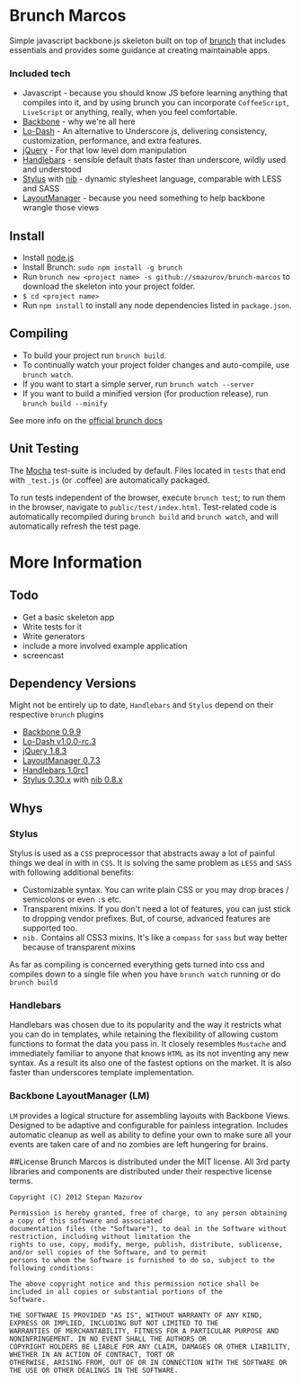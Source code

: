 Brunch Marcos
=============

Simple javascript backbone.js skeleton built on top of [brunch](http://brunch.io) that includes essentials and provides some guidance at creating maintainable apps.

### Included tech

* Javascript - because you should know JS before learning anything that compiles 
into it, and by using brunch you can incorporate `CoffeeScript`, `LiveScript` or anything, really, when you feel comfortable. 
* [Backbone](http://backbonejs.org/) - why we're all here
* [Lo-Dash](http://lodash.com) - An alternative to Underscore.js, delivering consistency, customization, performance, and extra features.
* [jQuery](http://jquery.com/) - For that low level dom manipulation
* [Handlebars](http://handlebarsjs.com) - sensible default thats faster than underscore, wildly used and understood
* [Stylus](http://learnboost.github.com/stylus/) with [nib](http://visionmedia.github.com/nib/) - dynamic stylesheet language, comparable with LESS and SASS 
* [LayoutManager](https://github.com/tbranyen/backbone.layoutmanager) - because you need something to help backbone wrangle those views 

## Install

- Install [node.js](http://nodejs.org)
- Install Brunch: `sudo npm install -g brunch`
- Run `brunch new <project name> -s github://smazurov/brunch-marcos` to download the skeleton into your project folder.
- `$ cd <project name>`
- Run `npm install` to install any node dependencies listed in `package.json`. 

## Compiling

- To build your project run `brunch build`.
- To continually watch your project folder changes and auto-compile, use `brunch watch`.
- If you want to start a simple server, run `brunch watch --server`
- If you want to build a minified version (for production release), run `brunch build --minify`

See more info on the [official brunch docs](http://brunch.readthedocs.org/en/latest/)

## Unit Testing

The [Mocha](http://visionmedia.github.com/mocha/) test-suite is included by default.  Files located in `tests` that end with `_test.js` (or .coffee) are automatically packaged.  

To run tests independent of the browser, execute `brunch test`; to run them in the browser, navigate to `public/test/index.html`.  Test-related code is automatically recompiled during `brunch build` and `brunch watch`, and will automatically refresh the test page.

# More Information

## Todo

- Get a basic skeleton app
- Write tests for it
- Write generators
- include a more involved example application
- screencast

## Dependency Versions

Might not be entirely up to date, `Handlebars` and `Stylus` depend on their respective `brunch` plugins

* [Backbone 0.9.9](http://backbonejs.org/)
* [Lo-Dash v1.0.0-rc.3](http://lodash.com)
* [jQuery 1.8.3](http://jquery.com/)
* [LayoutManager 0.7.3](https://github.com/tbranyen/backbone.layoutmanager)
* [Handlebars 1.0rc1](http://handlebarsjs.com)
* [Stylus 0.30.x](http://learnboost.github.com/stylus/) with [nib 0.8.x](http://visionmedia.github.com/nib/)

## Whys

### Stylus

Stylus is used as a `CSS` preprocessor that abstracts away a lot of painful things
we deal in with in `CSS`. It is solving the same problem as `LESS` and `SASS` with following
additional benefits:

* Customizable syntax. You can write plain CSS or you may drop braces / semicolons or even `:`s etc.
* Transparent mixins. If you don't need a lot of features, you can just stick to dropping vendor prefixes. But, of course, advanced features are supported too.
* `nib.` Contains all CSS3 mixins. It's like a `compass` for `sass` but way better because of transparent mixins

As far as compiling is concerned everything gets turned into css and compiles down to a single file when you have `brunch watch` running or do `brunch build`

### Handlebars

Handlebars was chosen due to its popularity and the way it restricts what you can do in templates, while retaining the flexibility of allowing custom functions to format the data you pass in. It closely resembles `Mustache` and immediately familiar to anyone that knows `HTML` as its not inventing any new syntax.  As a result its also one of the fastest options on the market. It is also faster than underscores template implementation.

### Backbone LayoutManager (LM)

`LM` provides a logical structure for assembling layouts with Backbone Views. Designed to be adaptive and configurable for painless integration. Includes automatic cleanup as well as ability to define your own to make sure all your events are taken care of and no zombies are left hungering for brains.

##License
Brunch Marcos is distributed under the MIT license. All 3rd party libraries and components are distributed under their respective license terms.

```
Copyright (C) 2012 Stepan Mazurov

Permission is hereby granted, free of charge, to any person obtaining a copy of this software and associated
documentation files (the "Software"), to deal in the Software without restriction, including without limitation the
rights to use, copy, modify, merge, publish, distribute, sublicense, and/or sell copies of the Software, and to permit
persons to whom the Software is furnished to do so, subject to the following conditions:

The above copyright notice and this permission notice shall be included in all copies or substantial portions of the
Software.

THE SOFTWARE IS PROVIDED "AS IS", WITHOUT WARRANTY OF ANY KIND, EXPRESS OR IMPLIED, INCLUDING BUT NOT LIMITED TO THE
WARRANTIES OF MERCHANTABILITY, FITNESS FOR A PARTICULAR PURPOSE AND NONINFRINGEMENT. IN NO EVENT SHALL THE AUTHORS OR
COPYRIGHT HOLDERS BE LIABLE FOR ANY CLAIM, DAMAGES OR OTHER LIABILITY, WHETHER IN AN ACTION OF CONTRACT, TORT OR
OTHERWISE, ARISING FROM, OUT OF OR IN CONNECTION WITH THE SOFTWARE OR THE USE OR OTHER DEALINGS IN THE SOFTWARE.
```